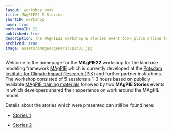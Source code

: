 ```yaml
---
layout: workshop_post
title: MAgPIE22 & Stories
shortID: workshop
home: true
workshopID: 22
published: true
description: The MAgPIE22 workshop & stories event took place online from March 07th until March 16th 2024. 
archived: true
image: assets/images/generic/pic01.jpg
---
```


Welcome to the homepage for the **MAgPIE22** workshop for the land use modeling framework [MAgPIE](https://github.com/magpiemodel/magpie) which is currently developed at the [Potsdam Institute for Climate Impact Research (PIK)](https://pik-potsdam.de) and further partner institutions. The workshop consisted of 5 sessions a 1-3 hours based on publicly available [MAgPIE training materials](../../tutorials) followed by two **MAgPIE Stories** events in which developers shared their experience on work around the MAgPIE model.

Details about the stories which were presented can still be found here:

- [Stories 1](../../events/magpie22/c1_stories1_MAgPIE-stories.html)

- [Stories 2](../../events/magpie22/c2_stories2_MAgPIE-stories.html)